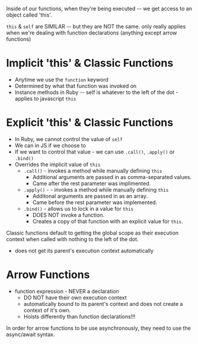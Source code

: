 Inside of our functions, when they're being executed -- we get access to an object called 'this'.

`this` & `self` are SIMILAR -- but they are NOT the same.
only really applies when we're dealing with function declarations (anything except arrow functions)


# Implicit 'this' & Classic Functions

* Anytime we use the `function` keyword
* Determined by what that function was invoked on
* Instance methods in Ruby -- self is whatever to the left of the dot - applies to javascript `this`


# Explicit 'this' & Classic Functions
* In Ruby, we cannot control the value of `self`
* We can in JS if we choose to
* If we want to control that value - we can use `.call()`, `.apply()` or `.bind()`
* Overrides the implicit value of `this`
  * `.call()` - invokes a method while manually defining `this`
    * Additional arguments are passed in as comma-separated values.
    * Came after the rest parameter was implimented.
  * `.apply()` - - invokes a method while manually defining `this`
    * Additonal arguments are passed in as an array.
    * Came before the rest parameter was implemented.
  * `.bind()` - allows us to lock in a value for `this`
    * DOES NOT invoke a function.
    * Creates a copy of that function with an explicit value for `this`.


Classic functions default to getting the global scope as their execution context when called with nothing to the left of the dot.
  * does not get its parent's execution context automatically

# Arrow Functions 
- function expression - NEVER a declaration
  * DO NOT have their own execution context
  * automatically bound to its parent's context and does not create a context of it's own.
  * Hoists differently than function declarations!!! 

In order for arrow functions to be use asynchronously, they need to use the async/await syntax.